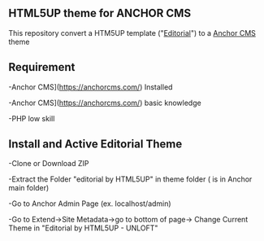 ## HTML5UP theme for ANCHOR CMS
This repository convert a HTM5UP template ("[Editorial](https://html5up.net/editorial)") to a [Anchor CMS](https://anchorcms.com/) theme

## Requirement
-Anchor CMS](https://anchorcms.com/) Installed

-Anchor CMS](https://anchorcms.com/) basic knowledge

-PHP low skill

## Install and Active Editorial Theme
-Clone or Download ZIP

-Extract the Folder "editorial by HTML5UP" in theme folder ( is in Anchor main folder)

-Go to Anchor Admin Page (ex. localhost/admin)

-Go to Extend->Site Metadata->go to bottom of page-> Change Current Theme in "Editorial by HTML5UP - UNLOFT"




